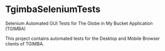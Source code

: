# TgimbaSeleniumTests
Selenium Automated GUI Tests for The Globe in My Bucket Application (TGIMBA)

This project contains automated tests for the Desktop and Mobile Browser clients of TGIMBA.
